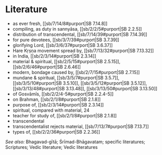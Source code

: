 # Literature



* as ever fresh, [[sb/7/14/8#purport|SB 7.14.8]]
* compiling, as duty in sannyāsa, [[sb/2/2/5#purport|SB 2.2.5]]
* distribution of transcendental, [[sb/7/14/39#purport|SB 7.14.39]]
* for pure devotees, [[sb/3/7/39#purport|SB 3.7.39]]
* glorifying Lord, [[sb/3/6/37#purport|SB 3.6.37]]
* Hare Kṛṣṇa movement spread by, [[sb/7/13/32#purport|SB 7.13.32]]
* in India, [[sb/2/3/14#purport|SB 2.3.14]]
* material & spiritual, [[sb/2/5/15#purport|SB 2.5.15]], [[sb/2/6/46#purport|SB 2.6.46]]
* modern, bondage caused by, [[sb/2/7/15#purport|SB 2.7.15]]
* mundane & spiritual, [[sb/3/5/7#purport|SB 3.5.7]], [[sb/3/5/10#purport|SB 3.5.10]], [[sb/3/5/12#purport|SB 3.5.12]], [[sb/3/13/48#purport|SB 3.13.48]], [[sb/3/13/50#purport|SB 3.13.50]]
* of Gosvāmīs, [[sb/2/2/4-5#purport|SB 2.2.4-5]]
* on Brahman, [[sb/2/1/8#purport|SB 2.1.8]]
* purpose of, [[sb/2/3/14#purport|SB 2.3.14]]
* spiritual, compared with material, 24
* teacher for study of, [[sb/2/1/8#purport|SB 2.1.8]]
* transcendental
* transcendentalist rejects material, [[sb/7/13/7#purport|SB 7.13.7]]
* types of, [[sb/2/2/36#purport|SB 2.2.36]]

*See also:* Bhagavad-gītā; Śrīmad-Bhāgavatam; specific literatures; Scriptures; Vedic literature; Vedic literatures
